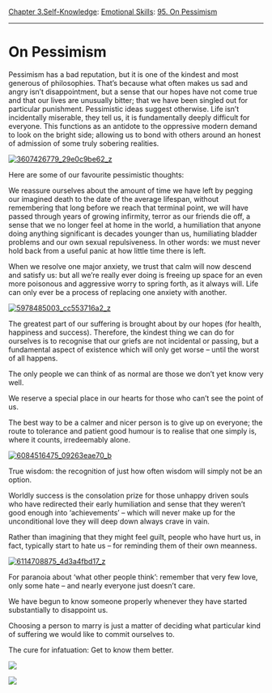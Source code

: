 [Chapter 3.Self-Knowledge](https://www.theschooloflife.com/thebookoflife/category/self-knowledge/): [Emotional Skills](https://www.theschooloflife.com/thebookoflife/category/self-knowledge/emotional-skills/): [95. On Pessimism](https://www.theschooloflife.com/thebookoflife/on-pessimism/)

* * *

# On Pessimism

Pessimism has a bad reputation, but it is one of the kindest and most generous of philosophies. That’s because what often makes us sad and angry isn’t disappointment, but a sense that our hopes have not come true and that our lives are unusually bitter; that we have been singled out for particular punishment. Pessimistic ideas suggest otherwise. Life isn’t incidentally miserable, they tell us, it is fundamentally deeply difficult for everyone. This functions as an antidote to the oppressive modern demand to look on the bright side; allowing us to bond with others around an honest of admission of some truly sobering realities.

[![3607426779_29e0c9be62_z](https://www.theschooloflife.com/thebookoflife/wp-content/uploads/2015/11/3607426779_29e0c9be62_z.jpg)](http://www.thebookoflife.org/wp-content/uploads/2015/11/3607426779_29e0c9be62_z.jpg)

Here are some of our favourite pessimistic thoughts:

We reassure ourselves about the amount of time we have left by pegging our imagined death to the date of the average lifespan, without remembering that long before we reach that terminal point, we will have passed through years of growing infirmity, terror as our friends die off, a sense that we no longer feel at home in the world, a humiliation that anyone doing anything significant is decades younger than us, humiliating bladder problems and our own sexual repulsiveness. In other words: we must never hold back from a useful panic at how little time there is left.

When we resolve one major anxiety, we trust that calm will now descend and satisfy us: but all we’re really ever doing is freeing up space for an even more poisonous and aggressive worry to spring forth, as it always will. Life can only ever be a process of replacing one anxiety with another.

[![5978485003_cc553716a2_z](https://www.theschooloflife.com/thebookoflife/wp-content/uploads/2015/11/5978485003_cc553716a2_z.jpg)](http://www.thebookoflife.org/wp-content/uploads/2015/11/5978485003_cc553716a2_z.jpg)

The greatest part of our suffering is brought about by our hopes (for health, happiness and success). Therefore, the kindest thing we can do for ourselves is to recognise that our griefs are not incidental or passing, but a fundamental aspect of existence which will only get worse – until the worst of all happens.

The only people we can think of as normal are those we don’t yet know very well.

We reserve a special place in our hearts for those who can’t see the point of us.

The best way to be a calmer and nicer person is to give up on everyone; the route to tolerance and patient good humour is to realise that one simply is, where it counts, irredeemably alone.

[![6084516475_09263eae70_b](https://www.theschooloflife.com/thebookoflife/wp-content/uploads/2015/11/6084516475_09263eae70_b.jpg)](http://www.thebookoflife.org/wp-content/uploads/2015/11/6084516475_09263eae70_b.jpg)

True wisdom: the recognition of just how often wisdom will simply not be an option.

Worldly success is the consolation prize for those unhappy driven souls who have redirected their early humiliation and sense that they weren’t good enough into ‘achievements’ – which will never make up for the unconditional love they will deep down always crave in vain.

Rather than imagining that they might feel guilt, people who have hurt us, in fact, typically start to hate us – for reminding them of their own meanness.

[![6114708875_4d3a4fbd17_z](https://www.theschooloflife.com/thebookoflife/wp-content/uploads/2015/11/6114708875_4d3a4fbd17_z.jpg)](http://www.thebookoflife.org/wp-content/uploads/2015/11/6114708875_4d3a4fbd17_z.jpg)

For paranoia about ‘what other people think’: remember that very few love, only some hate – and nearly everyone just doesn’t care.

We have begun to know someone properly whenever they have started substantially to disappoint us.

Choosing a person to marry is just a matter of deciding what particular kind of suffering we would like to commit ourselves to.

The cure for infatuation: Get to know them better.

[![](https://img.youtube.com/vi/5jADnNpx3R4/0.jpg)](https://www.youtube.com/embed/5jADnNpx3R4 '')

[![](https://img.youtube.com/vi/UqJdmbglOtw/0.jpg)](https://www.youtube.com/embed/UqJdmbglOtw '')
